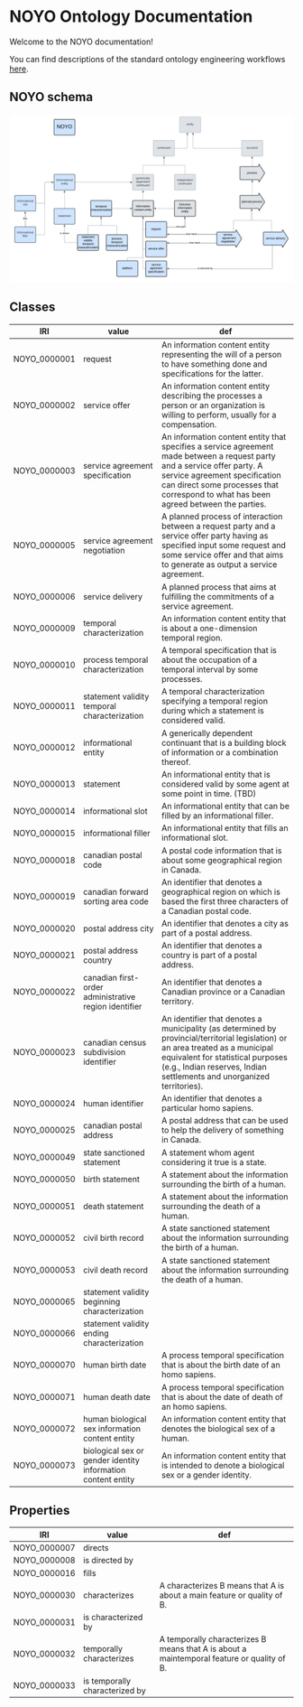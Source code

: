 # NOYO Ontology Documentation

[//]: # "This file is meant to be edited by the ontology maintainer."

Welcome to the NOYO documentation!

You can find descriptions of the standard ontology engineering workflows [here](odk-workflows/index.md).

## NOYO schema

![Screenshot](img/NOYO.png)

## Classes

|IRI         |value                                                       |def                                                                                                                                                                                                                                              |
|------------|------------------------------------------------------------|-------------------------------------------------------------------------------------------------------------------------------------------------------------------------------------------------------------------------------------------------|
|NOYO_0000001|request                                                     |An information content entity representing the will of a person to have something done and specifications for the latter.                                                                                                                        |
|NOYO_0000002|service offer                                               |An information content entity describing the processes a person or an organization is willing to perform, usually for a compensation.                                                                                                            |
|NOYO_0000003|service agreement specification                             |An information content entity that specifies a service agreement made between a request party and a service offer party. A service agreement specification can direct some processes that correspond to what has been agreed between the parties.|
|NOYO_0000005|service agreement negotiation                               |A planned process of interaction between a request party and a service offer party having as specified input some request and some service offer and that aims to generate as output a service agreement.                                        |
|NOYO_0000006|service delivery                                            |A planned process that aims at fulfilling the commitments of a service agreement.                                                                                                                                                                |
|NOYO_0000009|temporal characterization                                   |An information content entity that is about a one-dimension temporal region.                                                                                                                                                                     |
|NOYO_0000010|process temporal characterization                           |A temporal specification that is about the occupation of a temporal interval by some processes.                                                                                                                                                  |
|NOYO_0000011|statement validity temporal characterization                |A temporal characterization specifying a temporal region during which a statement is considered valid.                                                                                                                                           |
|NOYO_0000012|informational entity                                        |A generically dependent continuant that is a building block of information or a combination thereof.                                                                                                                                             |
|NOYO_0000013|statement                                                   |An informational entity that is considered valid by some agent at some point in time. (TBD)                                                                                                                                                      |
|NOYO_0000014|informational slot                                          |An informational entity that can be filled by an informational filler.                                                                                                                                                                           |
|NOYO_0000015|informational filler                                        |An informational entity that fills an informational slot.                                                                                                                                                                                        |
|NOYO_0000018|canadian postal code                                        |A postal code information that is about some geographical region in Canada.                                                                                                                                                                      |
|NOYO_0000019|canadian forward sorting area code                          |An identifier that denotes a geographical region on which is based the first three characters of a Canadian postal code.                                                                                                                         |
|NOYO_0000020|postal address city                                         |An identifier that denotes a city as part of a postal address.                                                                                                                                                                                   |
|NOYO_0000021|postal address country                                      |An identifier that denotes a country is part of a postal address.                                                                                                                                                                                |
|NOYO_0000022|canadian first-order administrative region identifier       |An identifier that denotes a Canadian province or a Canadian territory.                                                                                                                                                                          |
|NOYO_0000023|canadian census subdivision identifier                      |An identifier that denotes a municipality (as determined by provincial/territorial legislation) or an area treated as a municipal equivalent for statistical purposes (e.g., Indian reserves, Indian settlements and unorganized territories).   |
|NOYO_0000024|human identifier                                            |An identifier that denotes a particular homo sapiens.                                                                                                                                                                                            |
|NOYO_0000025|canadian postal address                                     |A postal address that can be used to help the delivery of something in Canada.                                                                                                                                                                   |
|NOYO_0000049|state sanctioned statement                                  |A statement whom agent considering it true is a state.                                                                                                                                                                                           |
|NOYO_0000050|birth statement                                             |A statement about the information surrounding the birth of a human.                                                                                                                                                                              |
|NOYO_0000051|death statement                                             |A statement about the information surrounding the death of a human.                                                                                                                                                                              |
|NOYO_0000052|civil birth record                                          |A state sanctioned statement about the information surrounding the birth of a human.                                                                                                                                                             |
|NOYO_0000053|civil death record                                          |A state sanctioned statement about the information surrounding the death of a human.                                                                                                                                                             |
|NOYO_0000065|statement validity beginning characterization               |                                                                                                                                                                                                                                                 |
|NOYO_0000066|statement validity ending characterization                  |                                                                                                                                                                                                                                                 |
|NOYO_0000070|human birth date                                            |A process temporal specification that is about the birth date of an homo sapiens.                                                                                                                                                                |
|NOYO_0000071|human death date                                            |A process temporal specification that is about the date of death of an homo sapiens.                                                                                                                                                             |
|NOYO_0000072|human biological sex information content entity             |An information content entity that denotes the biological sex of a human.                                                                                                                                                                        |
|NOYO_0000073|biological sex or gender identity information content entity|An information content entity that is intended to denote a biological sex or a gender identity.                                                                                                                                                  |


## Properties

|IRI         |value                         |def                                                                                       |
|------------|------------------------------|------------------------------------------------------------------------------------------|
|NOYO_0000007|directs                       |                                                                                          |
|NOYO_0000008|is directed by                |                                                                                          |
|NOYO_0000016|fills                         |                                                                                          |
|NOYO_0000030|characterizes                 |A characterizes B means that A is about a main feature or quality of B.                   |
|NOYO_0000031|is characterized by           |                                                                                          |
|NOYO_0000032|temporally characterizes      |A temporally characterizes B means that A is about a maintemporal feature or quality of B.|
|NOYO_0000033|is temporally characterized by|                                                                                          |

